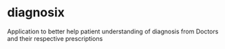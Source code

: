 # diagnosix
Application to better help patient understanding of diagnosis from Doctors and their respective prescriptions
